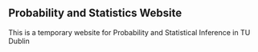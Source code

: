 ## Probability and Statistics  Website

This is a temporary website for Probability and Statistical Inference in TU Dublin
